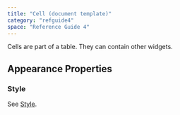 ```yaml
---
title: "Cell (document template)"
category: "refguide4"
space: "Reference Guide 4"
---
```

Cells are part of a table. They can contain other widgets.

## Appearance Properties

### Style

See [Style](Style).
